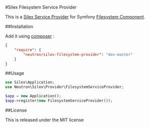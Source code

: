 #Silex Filesystem Service Provider

This is a [Silex Service Provider](http://silex.sensiolabs.org/doc/providers.html)
for Symfony [Filesystem Component](http://symfony.com/doc/master/components/filesystem.html).

##Installation

Add it using [composer](http://getcomposer.org/) :

```json
{
    "require": {
        "neutron/silex-filesystem-provider": "dev-master"
    }
}
```

##Usage

```php
use Silex\Application;
use Neutron\Silex\Provider\FilesystemServiceProvider;

$app = new Application();
$app->register(new FilesystemServiceProvider());

```

##License

This is released under the MIT license
